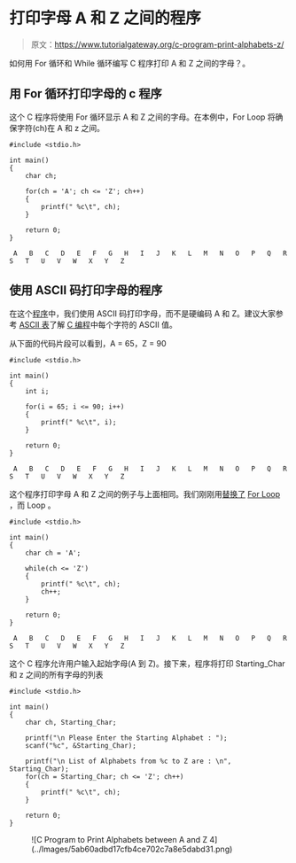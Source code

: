 # 打印字母 A 和 Z 之间的程序

> 原文：<https://www.tutorialgateway.org/c-program-print-alphabets-z/>

如何用 For 循环和 While 循环编写 C 程序打印 A 和 Z 之间的字母？。

## 用 For 循环打印字母的 c 程序

这个 C 程序将使用 For 循环显示 A 和 Z 之间的字母。在本例中，For Loop 将确保字符(ch)在 A 和 z 之间。

```
#include <stdio.h>

int main()
{
  	char ch;

  	for(ch = 'A'; ch <= 'Z'; ch++)
  	{
  		printf(" %c\t", ch);	
	}

  	return 0;
}
```

```
 A	 B	 C	 D	 E	 F	 G	 H	 I	 J	 K	 L	 M	 N	 O	 P	 Q	 R	 S	 T	 U	 V	 W	 X	 Y	 Z 
```

## 使用 ASCII 码打印字母的程序

在这个[程序](https://www.tutorialgateway.org/c-programming-examples/)中，我们使用 ASCII 码打印字母，而不是硬编码 A 和 Z。建议大家参考 [ASCII 表](https://www.tutorialgateway.org/ascii-table/)了解 [C 编程](https://www.tutorialgateway.org/c-programming/)中每个字符的 ASCII 值。

从下面的代码片段可以看到，A = 65，Z = 90

```
#include <stdio.h>

int main()
{
  	int i;

  	for(i = 65; i <= 90; i++)
  	{
  		printf(" %c\t", i);	
	}

  	return 0;
}
```

```
 A	 B	 C	 D	 E	 F	 G	 H	 I	 J	 K	 L	 M	 N	 O	 P	 Q	 R	 S	 T	 U	 V	 W	 X	 Y	 Z 
```

这个程序打印字母 A 和 Z 之间的例子与上面相同。我们刚刚用[替换了](https://www.tutorialgateway.org/while-loop-in-c/) [For Loop](https://www.tutorialgateway.org/for-loop-in-c-programming/) ，而 Loop 。

```
#include <stdio.h>

int main()
{
  	char ch = 'A';

  	while(ch <= 'Z')
  	{
  		printf(" %c\t", ch);
		ch++;	
	}

  	return 0;
}
```

```
 A	 B	 C	 D	 E	 F	 G	 H	 I	 J	 K	 L	 M	 N	 O	 P	 Q	 R	 S	 T	 U	 V	 W	 X	 Y	 Z 
```

这个 C 程序允许用户输入起始字母(A 到 Z)。接下来，程序将打印 Starting_Char 和 z 之间的所有字母的列表

```
#include <stdio.h>

int main()
{
  	char ch, Starting_Char;

  	printf("\n Please Enter the Starting Alphabet : ");
  	scanf("%c", &Starting_Char);

	printf("\n List of Alphabets from %c to Z are : \n", Starting_Char);  
  	for(ch = Starting_Char; ch <= 'Z'; ch++)
  	{
  		printf(" %c\t", ch);	
	}

  	return 0;
}
```

<figure class="wp-block-image">![C Program to Print Alphabets between A and Z 4](../Images/5ab60adbd17cfb4ce702c7a8e5dabd31.png)</figure>